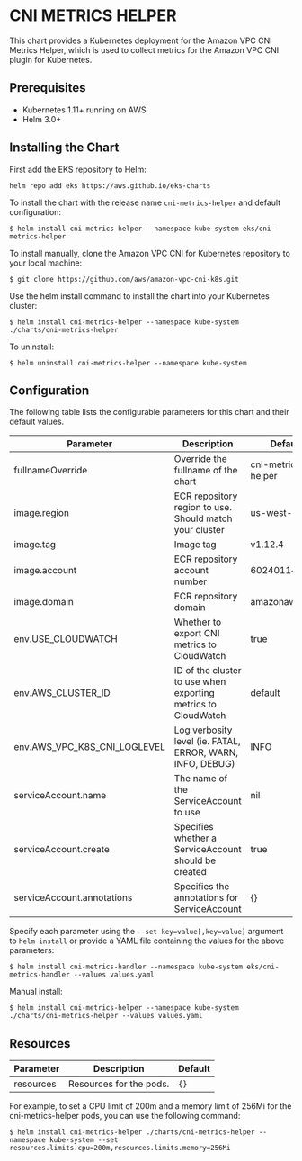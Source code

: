 # CNI METRICS HELPER

This chart provides a Kubernetes deployment for the Amazon VPC CNI Metrics Helper, which is used to collect metrics for the Amazon VPC CNI plugin for Kubernetes.

## Prerequisites

- Kubernetes 1.11+ running on AWS
- Helm 3.0+

## Installing the Chart

First add the EKS repository to Helm:

```shell
helm repo add eks https://aws.github.io/eks-charts
```

To install the chart with the release name `cni-metrics-helper` and default configuration:

```shell
$ helm install cni-metrics-helper --namespace kube-system eks/cni-metrics-helper
```

To install manually, clone the Amazon VPC CNI for Kubernetes repository to your local machine:

```shell
$ git clone https://github.com/aws/amazon-vpc-cni-k8s.git
```

Use the helm install command to install the chart into your Kubernetes cluster:

```shell
$ helm install cni-metrics-helper --namespace kube-system ./charts/cni-metrics-helper
```

To uninstall:

```shell
$ helm uninstall cni-metrics-helper --namespace kube-system
```

## Configuration

The following table lists the configurable parameters for this chart and their default values.

| Parameter                    | Description                                                   | Default            |
|------------------------------|---------------------------------------------------------------|--------------------|
| fullnameOverride             | Override the fullname of the chart                            | cni-metrics-helper |
| image.region                 | ECR repository region to use. Should match your cluster       | us-west-2          |
| image.tag                    | Image tag                                                     | v1.12.4            |
| image.account                | ECR repository account number                                 | 602401143452       |
| image.domain                 | ECR repository domain                                         | amazonaws.com      |
| env.USE_CLOUDWATCH           | Whether to export CNI metrics to CloudWatch                   | true               |
| env.AWS_CLUSTER_ID           | ID of the cluster to use when exporting metrics to CloudWatch | default            |
| env.AWS_VPC_K8S_CNI_LOGLEVEL | Log verbosity level (ie. FATAL, ERROR, WARN, INFO, DEBUG)     | INFO               |
| serviceAccount.name          | The name of the ServiceAccount to use                         | nil                |
| serviceAccount.create        | Specifies whether a ServiceAccount should be created          | true               |
| serviceAccount.annotations   | Specifies the annotations for ServiceAccount                  | {}                 |

Specify each parameter using the `--set key=value[,key=value]` argument to `helm install` or provide a YAML file containing the values for the above parameters:

```shell
$ helm install cni-metrics-handler --namespace kube-system eks/cni-metrics-handler --values values.yaml
```

Manual install:
```shell
$ helm install cni-metrics-helper --namespace kube-system ./charts/cni-metrics-helper --values values.yaml
```

## Resources

| Parameter                 | Description                                    | Default |
|---------------------------|------------------------------------------------|---------|
|    resources              | Resources for the pods.                        |   `{}`  |

For example, to set a CPU limit of 200m and a memory limit of 256Mi for the cni-metrics-helper pods, you can use the following command:

```shell
$ helm install cni-metrics-helper ./charts/cni-metrics-helper --namespace kube-system --set resources.limits.cpu=200m,resources.limits.memory=256Mi
```
